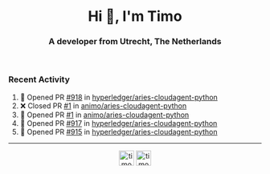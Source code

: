 <h1 align="center">Hi 👋, I'm Timo</h1>
<h3 align="center">A developer from Utrecht, The Netherlands</h3>
<br/>
<!-- https://github.com/rahuldkjain/github-profile-readme-generator --!>

<!--  <p align="left"><img src="https://github-readme-stats.vercel.app/api?username=timoglastra&show_icons=true&count_private=true&" alt="timoglastra" /></p> --!>

<!--
Github language stats
<p align="left"><img src="https://github-readme-stats.vercel.app/api/top-langs/?username=timoglastra&layout=compact" alt="timoglastra" /><p>
-->

<!-- Codestats language stats -->
<!-- <p align="left"><img src="https://codestats-readme.vercel.app/api/top-langs/?username=timoglastra&layout=compact&language_count=12" alt="timoglastra" /><p>    --!>
  
<h3>Recent Activity</h3>

<!--START_SECTION:activity-->
1. 💪 Opened PR [#918](https://github.com/hyperledger/aries-cloudagent-python/pull/918) in [hyperledger/aries-cloudagent-python](https://github.com/hyperledger/aries-cloudagent-python)
2. ❌ Closed PR [#1](https://github.com/animo/aries-cloudagent-python/pull/1) in [animo/aries-cloudagent-python](https://github.com/animo/aries-cloudagent-python)
3. 💪 Opened PR [#1](https://github.com/animo/aries-cloudagent-python/pull/1) in [animo/aries-cloudagent-python](https://github.com/animo/aries-cloudagent-python)
4. 💪 Opened PR [#917](https://github.com/hyperledger/aries-cloudagent-python/pull/917) in [hyperledger/aries-cloudagent-python](https://github.com/hyperledger/aries-cloudagent-python)
5. 💪 Opened PR [#915](https://github.com/hyperledger/aries-cloudagent-python/pull/915) in [hyperledger/aries-cloudagent-python](https://github.com/hyperledger/aries-cloudagent-python)
<!--END_SECTION:activity-->

---

<p align="center">
<a href="https://twitter.com/timoglastra" target="blank"><img align="center" src="https://cdn.jsdelivr.net/npm/simple-icons@3.0.1/icons/twitter.svg" alt="timoglastra" height="30" width="30" /></a>
<a href="https://linkedin.com/in/timoglastra" target="blank"><img align="center" src="https://cdn.jsdelivr.net/npm/simple-icons@3.0.1/icons/linkedin.svg" alt="timoglastra" height="30" width="30" /></a>
</p>



